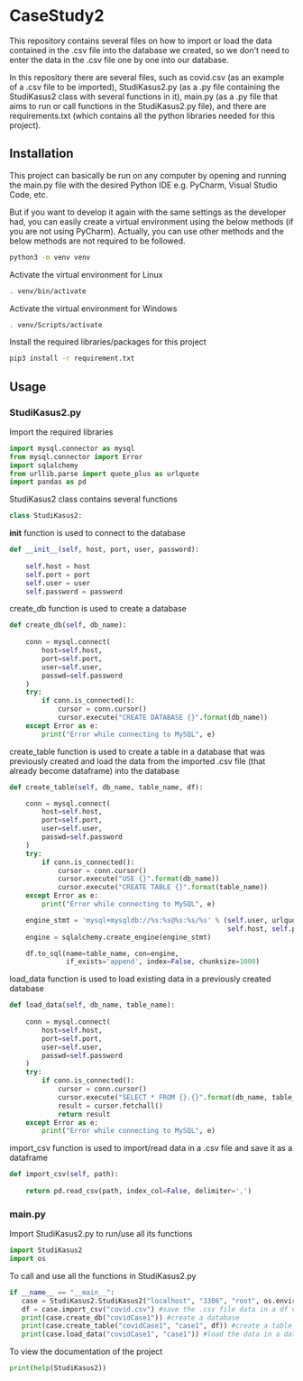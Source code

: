 # CaseStudy2
This repository contains several files on how to import or load the data contained in the .csv file into the database we created, so we don't need to enter the data in the .csv file one by one into our database.

In this repository there are several files, such as covid.csv (as an example of a .csv file to be imported), StudiKasus2.py (as a .py file containing the StudiKasus2 class with several functions in it), main.py (as a .py file that aims to run or call functions in the StudiKasus2.py file), and there are requirements.txt (which contains all the python libraries needed for this project).

## Installation

This project can basically be run on any computer by opening and running the main.py file with the desired Python IDE e.g. PyCharm, Visual Studio Code, etc.

But if you want to develop it again with the same settings as the developer had, you can easily create a virtual environment using the below methods (if you are not using PyCharm). Actually, you can use other methods and the below methods are not required to be followed.

```bash
python3 -m venv venv
```

Activate the virtual environment for Linux

```bash
. venv/bin/activate
```

Activate the virtual environment for Windows

```bash
. venv/Scripts/activate
```

Install the required libraries/packages for this project

```bash
pip3 install -r requirement.txt
```

## Usage 
### StudiKasus2.py

Import the required libraries

```python
import mysql.connector as mysql
from mysql.connector import Error
import sqlalchemy
from urllib.parse import quote_plus as urlquote
import pandas as pd
```

StudiKasus2 class contains several functions

```python
class StudiKasus2:
```

__init__ function is used to connect to the database

```python
def __init__(self, host, port, user, password):
        
    self.host = host
    self.port = port
    self.user = user
    self.password = password
```

create_db function is used to create a database

```python
def create_db(self, db_name):
        
    conn = mysql.connect(
        host=self.host,
        port=self.port,
        user=self.user,
        passwd=self.password
    )
    try:
        if conn.is_connected():
            cursor = conn.cursor()
            cursor.execute("CREATE DATABASE {}".format(db_name))
    except Error as e:
        print("Error while connecting to MySQL", e)
```

create_table function is used to create a table in a database that was previously created and load the data from the imported .csv file (that already become dataframe) into the database

```python
def create_table(self, db_name, table_name, df):

    conn = mysql.connect(
        host=self.host,
        port=self.port,
        user=self.user,
        passwd=self.password
    )
    try:
        if conn.is_connected():
            cursor = conn.cursor()
            cursor.execute("USE {}".format(db_name))
            cursor.execute("CREATE TABLE {}".format(table_name))
    except Error as e:
        print("Error while connecting to MySQL", e)

    engine_stmt = 'mysql+mysqldb://%s:%s@%s:%s/%s' % (self.user, urlquote(self.password),
                                                      self.host, self.port, db_name)
    engine = sqlalchemy.create_engine(engine_stmt)

    df.to_sql(name=table_name, con=engine,
              if_exists='append', index=False, chunksize=1000)
```

load_data function is used to load existing data in a previously created database

```python
def load_data(self, db_name, table_name):
        
    conn = mysql.connect(
        host=self.host,
        port=self.port,
        user=self.user,
        passwd=self.password
    )
    try:
        if conn.is_connected():
            cursor = conn.cursor()
            cursor.execute("SELECT * FROM {}.{}".format(db_name, table_name))
            result = cursor.fetchall()
            return result
    except Error as e:
        print("Error while connecting to MySQL", e)
```

import_csv function is used to import/read data in a .csv file and save it as a dataframe

```python
def import_csv(self, path):
        
    return pd.read_csv(path, index_col=False, delimiter=',')
```

### main.py

Import StudiKasus2.py to run/use all its functions

```python
import StudiKasus2
import os
```

To call and use all the functions in StudiKasus2.py

```python
if __name__ == "__main__":
   case = StudiKasus2.StudiKasus2("localhost", "3306", "root", os.environ["MySQL_Pswd"]) #connect to database
   df = case.import_csv("covid.csv") #save the .csv file data in a df value
   print(case.create_db("covidCase1")) #create a database
   print(case.create_table("covidCase1", "case1", df)) #create a table in a database
   print(case.load_data("covidCase1", "case1")) #load the data in a database
```

To view the documentation of the project

```python
print(help(StudiKasus2))
```
